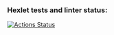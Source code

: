 ### Hexlet tests and linter status:
[![Actions Status](https://github.com/ArtemMalafeev/frontend-project-lvl1/workflows/hexlet-check/badge.svg)](https://github.com/ArtemMalafeev/frontend-project-lvl1/actions)
